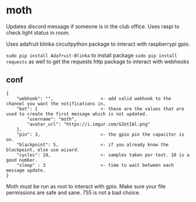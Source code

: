 # moth
Updates discord message if someone is in the club office.  Uses raspi to check light status in room.


Uses adafruit blinka circuitpython package to interact with raspberrypi gpio.

`sudo pip install Adafruit-Blinka`  to install package
`sudo pip install requests` as well to get the requests http package to interact with webhooks

## conf

```
{
    "webhook": "",                  <- add valid webhook to the channel you want the notifications in.
    "bot": {                        <- these are the values that are used to create the first message which is not updated.
        "username": "moth",
        "avatar_url": "https://i.imgur.com/GZetIAl.png"
    },
    "pin": 3,                       <- the gpio pin the capacitor is on.
    "blackpoint": 5,                <- if you already know the blackpoint, else use wizard.
    "cycles": 10,                   <- samples taken per test. 10 is a good number.
    "sleep" : 3                     <- time to wait between each message update.
}
```


Moth must be run as root to interact with gpio.  Make sure your file permissions are safe and sane. 755 is not a bad choice.
